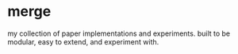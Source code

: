 # merge
my collection of paper implementations and experiments. built to be modular, easy to extend, and experiment with.